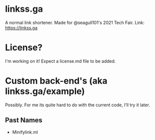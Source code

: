 # linkss.ga
A normal link shortener. Made for @seagull101's 2021 Tech Fair.
Link: https://linkss.ga
# License?
I'm working on it! Expect a license.md file to be added.

# Custom back-end's (aka linkss.ga/example)
Possibly. For me its quite hard to do with the current code, I'll try it later.

## Past Names
- Minifylink.ml
